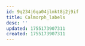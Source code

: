 ```yaml
---
id: 9q234j6qa04jlmkt8j2j9if
title: Calmorph_labels
desc: ''
updated: 1755173907311
created: 1755173907311
---
```

